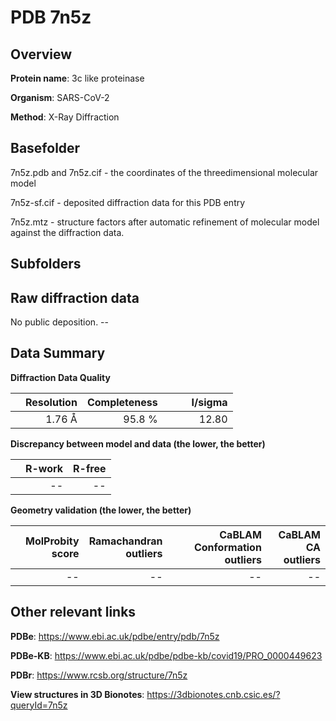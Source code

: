 # PDB 7n5z

## Overview

**Protein name**: 3c like proteinase

**Organism**: SARS-CoV-2

**Method**: X-Ray Diffraction



## Basefolder

7n5z.pdb and 7n5z.cif - the coordinates of the threedimensional molecular model

7n5z-sf.cif - deposited diffraction data for this PDB entry

7n5z.mtz - structure factors after automatic refinement of molecular model against the diffraction data.

## Subfolders









## Raw diffraction data

No public deposition. --<br> 

## Data Summary
**Diffraction Data Quality**

|   | Resolution | Completeness| I/sigma |
|---|-------------:|----------------:|--------------:|
|   |1.76 Å|95.8  %|<img width=50/>12.80|

**Discrepancy between model and data (the lower, the better)**

|   | **R-work**| **R-free**   
|---|-------------:|----------------:|           
||--|--|

**Geometry validation (the lower, the better)**

|   |**MolProbity<br>score**| **Ramachandran<br>outliers** | **CaBLAM<br>Conformation outliers** | **CaBLAM<br>CA outliers** |
|---|-------------:|----------------:|----------------:|----------------:|
||--|--|--|--|

 

 



## Other relevant links 
**PDBe**:  https://www.ebi.ac.uk/pdbe/entry/pdb/7n5z

**PDBe-KB**: https://www.ebi.ac.uk/pdbe/pdbe-kb/covid19/PRO_0000449623 
 
**PDBr**: https://www.rcsb.org/structure/7n5z 

**View structures in 3D Bionotes**: https://3dbionotes.cnb.csic.es/?queryId=7n5z

